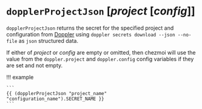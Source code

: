 # `dopplerProjectJson` [*project* [*config*]]

`dopplerProjectJson` returns the secret for the specified project and configuration
from [Doppler](https://www.doppler.com) using `doppler secrets download --json --no-file`
as `json` structured data.

If either of *project* or *config* are empty or
omitted, then chezmoi will use the value from the
`doppler.project` and
`doppler.config` config variables if they are set and not empty.

!!! example

    ```
    {{ (dopplerProjectJson "project_name" "configuration_name").SECRET_NAME }}
    ```
